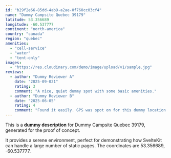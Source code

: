 ```yaml
---
id: "b29f2e66-85dd-4ab9-a2ae-0f760cc03cf4"
name: "Dummy Campsite Quebec 39179"
latitude: 53.356689
longitude: -60.537777
continent: "north-america"
country: "canada"
region: "quebec"
amenities:
  - "cell-service"
  - "water"
  - "tent-only"
images:
  - "https://res.cloudinary.com/demo/image/upload/v1/sample.jpg"
reviews:
  - author: "Dummy Reviewer A"
    date: "2025-09-021"
    rating: 3
    comment: "A nice, quiet dummy spot with some basic amenities."
  - author: "Dummy Reviewer B"
    date: "2025-06-05"
    rating: 4
    comment: "Found it easily. GPS was spot on for this dummy location."
---
```


This is a **dummy description** for Dummy Campsite Quebec 39179, generated for the proof of concept.

It provides a serene environment, perfect for demonstrating how SvelteKit can handle a large number of static pages. The coordinates are 53.356689, -60.537777.
